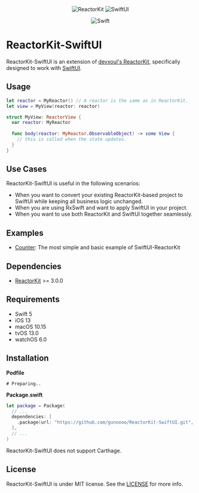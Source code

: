<p align="center">
<img alt="ReactorKit" src="https://cloud.githubusercontent.com/assets/931655/25277625/6aa05998-26da-11e7-9b85-e48bec938a6e.png" style="max-width: 50%">
<img alt="SwiftUI" src="https://developer.apple.com/assets/elements/icons/swiftui/swiftui-96x96_2x.png" style="max-width: 50%">
</p>

<p align="center">
  <img alt="Swift" src="https://img.shields.io/badge/Swift-5.0-orange.svg">
</p>

# ReactorKit-SwiftUI

ReactorKit-SwiftUI is an extension of [devxoul's ReactorKit](https://github.com/ReactorKit/ReactorKit), specifically designed to work with [SwiftUI](https://developer.apple.com/xcode/swiftui).

## Usage

```swift
let reactor = MyReactor() // A reactor is the same as in ReactorKit.
let view = MyView(reactor: reactor)

struct MyView: ReactorView {
  var reactor: MyReactor
  
  func body(reactor: MyReactor.ObservableObject) -> some View {
    // this is called when the state updates.
  }
}
```

## Use Cases
ReactorKit-SwiftUI is useful in the following scenarios:
- When you want to convert your existing ReactorKit-based project to SwiftUI while keeping all business logic unchanged.
- When you are using RxSwift and want to apply SwiftUI in your project.
- When you want to use both ReactorKit and SwiftUI together seamlessly.

## Examples

- [Counter](https://github.com/gunoooo/SwiftUI-ReactorKit/tree/master/Examples/Counter): The most simple and basic example of SwiftUI-ReactorKit

## Dependencies

- [ReactorKit](https://github.com/ReactorKit/ReactorKit) >= 3.0.0

## Requirements

- Swift 5
- iOS 13
- macOS 10.15
- tvOS 13.0
- watchOS 6.0

## Installation

**Podfile**

```
# Preparing..
```

**Package.swift**

```swift
let package = Package(
  // ...
  dependencies: [
    .package(url: "https://github.com/gunoooo/ReactorKit-SwiftUI.git", .upToNextMajor(from: "0.0.1"))
  ],
  // ...
)
```

ReactorKit-SwiftUI does not support Carthage.

## License

ReactorKit-SwiftUI is under MIT license. See the [LICENSE](https://github.com/gunoooo/ReactorKit-SwiftUI/blob/master/LICENSE) for more info.

